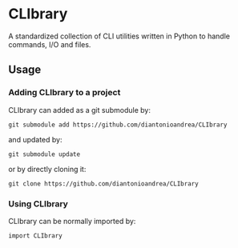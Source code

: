 # CLIbrary

A standardized collection of CLI utilities written in Python to handle commands, I/O and files.

## Usage

### Adding CLIbrary to a project

CLIbrary can added as a git submodule by:

	git submodule add https://github.com/diantonioandrea/CLIbrary

and updated by:

	git submodule update

or by directly cloning it:

	git clone https://github.com/diantonioandrea/CLIbrary

### Using CLIbrary

CLIbrary can be normally imported by:

	import CLIbrary
